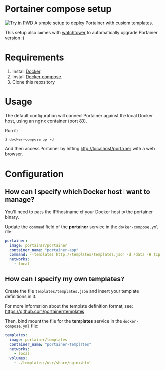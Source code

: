 # Portainer compose setup
[![Try in PWD](https://raw.githubusercontent.com/play-with-docker/stacks/master/assets/images/button.png)](https://labs.play-with-docker.com/?stack=https://raw.githubusercontent.com/cindoum/portainer-compose/docker-compose.yml)
A simple setup to deploy Portainer with custom templates.

This setup also comes with [watchtower](https://hub.docker.com/r/v2tec/watchtower/) to automatically upgrade Portainer version :)

# Requirements

1. Install [Docker](http://docker.io).
2. Install [Docker-compose](http://docs.docker.com/compose/install/).
3. Clone this repository

# Usage

The default configuration will connect Portainer against the local Docker host, using an nginx container (port 80).

Run it:

```
$ docker-compose up -d
```

And then access Portainer by hitting [http://localhost/portainer](http://localhost/portainer) with a web browser.

# Configuration

## How can I specify which Docker host I want to manage?

You'll need to pass the IP/hostname of your Docker host to the portainer binary.

Update the `command` field of the **portainer** service in the `docker-compose.yml` file:

```yml
portainer:
  image: portainer/portainer
  container_name: "portainer-app"
  command: --templates http://templates/templates.json -d /data -H tcp://<DOCKER_HOST>:<DOCKER_PORT>
  networks:
    - local
```

## How can I specify my own templates?

Create the file `templates/templates.json` and insert your template definitions in it.

For more information about the template definition format, see: https://github.com/portainer/templates

Then, bind mount the file for the **templates** service in the `docker-compose.yml` file:

```yml
templates:
  image: portainer/templates
  container_name: "portainer-templates"
  networks:
    - local
  volumes:
    - ./templates:/usr/share/nginx/html
```
